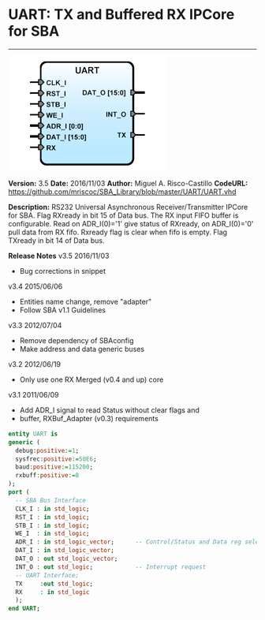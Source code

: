# **UART: TX and Buffered RX IPCore for SBA**
- - - 
![](image.png)   

**Version:** 3.5
**Date:** 2016/11/03
**Author:** Miguel A. Risco-Castillo
**CodeURL:** https://github.com/mriscoc/SBA_Library/blob/master/UART/UART.vhd

**Description:**
RS232 Universal Asynchronous Receiver/Transmitter IPCore for SBA.
Flag RXready in bit 15 of Data bus. The RX input FIFO buffer is configurable.
Read on ADR_I(0)='1' give status of RXready, on ADR_I(0)='0' pull data from RX fifo.
Rxready flag is clear when fifo is empty. Flag TXready in bit 14 of Data bus.

**Release Notes**
v3.5 2016/11/03
- Bug corrections in snippet

v3.4 2015/06/06
- Entities name change, remove "adapter"
- Follow SBA v1.1 Guidelines

v3.3 2012/07/04
- Remove dependency of SBAconfig
- Make address and data generic buses

v3.2 2012/06/19
- Only use one RX Merged (v0.4 and up) core

v3.1 2011/06/09
- Add ADR_I signal to read Status without clear flags and
- buffer, RXBuf_Adapter (v0.3) requirements


```vhdl
entity UART is
generic (
  debug:positive:=1;
  sysfrec:positive:=50E6;
  baud:positive:=115200;
  rxbuff:positive:=8
);
port (
  -- SBA Bus Interface
  CLK_I : in std_logic;
  RST_I : in std_logic;
  STB_I : in std_logic;
  WE_I  : in std_logic;
  ADR_I : in std_logic_vector;      -- Control/Status and Data reg select
  DAT_I : in std_logic_vector;
  DAT_O : out std_logic_vector;
  INT_O : out std_logic;            -- Interrupt request
  -- UART Interface;
  TX     :out std_logic;
  RX     : in std_logic
  );
end UART;
```
